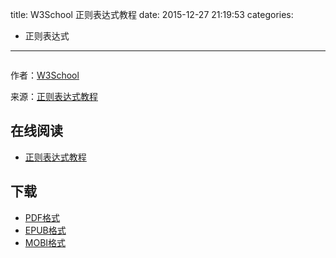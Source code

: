 title: W3School 正则表达式教程
date: 2015-12-27 21:19:53
categories:
  - 正则表达式
---

![]()

作者：[W3School](http://www.w3cschool.cc)

来源：[正则表达式教程](http://www.w3cschool.cc/regexp/regexp-tutorial.html)

<!--more-->

## 在线阅读 ##

* [正则表达式教程](https://www.gitbook.com/book/wizardforcel/w3school-regex/details)

## 下载 ##

* [PDF格式](https://www.gitbook.com/download/pdf/book/wizardforcel/w3school-regex)
* [EPUB格式](https://www.gitbook.com/download/epub/book/wizardforcel/w3school-regex)
* [MOBI格式](https://www.gitbook.com/download/mobi/book/wizardforcel/w3school-regex)